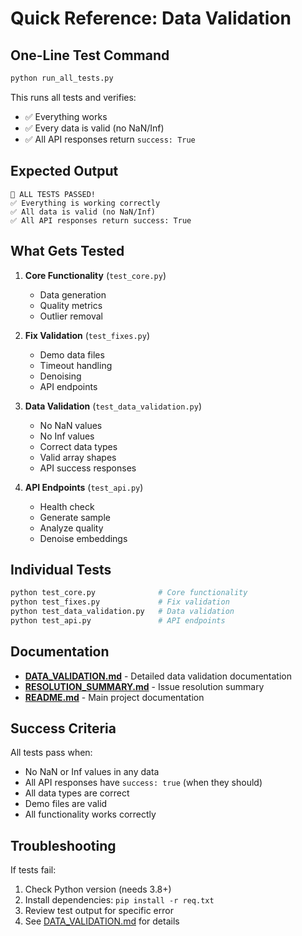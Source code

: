 # Quick Reference: Data Validation

## One-Line Test Command

```bash
python run_all_tests.py
```

This runs all tests and verifies:
- ✅ Everything works
- ✅ Every data is valid (no NaN/Inf)
- ✅ All API responses return `success: True`

## Expected Output

```
🎉 ALL TESTS PASSED!
✅ Everything is working correctly
✅ All data is valid (no NaN/Inf)
✅ All API responses return success: True
```

## What Gets Tested

1. **Core Functionality** (`test_core.py`)
   - Data generation
   - Quality metrics
   - Outlier removal

2. **Fix Validation** (`test_fixes.py`)
   - Demo data files
   - Timeout handling
   - Denoising
   - API endpoints

3. **Data Validation** (`test_data_validation.py`)
   - No NaN values
   - No Inf values
   - Correct data types
   - Valid array shapes
   - API success responses

4. **API Endpoints** (`test_api.py`)
   - Health check
   - Generate sample
   - Analyze quality
   - Denoise embeddings

## Individual Tests

```bash
python test_core.py              # Core functionality
python test_fixes.py             # Fix validation
python test_data_validation.py   # Data validation
python test_api.py               # API endpoints
```

## Documentation

- **[DATA_VALIDATION.md](DATA_VALIDATION.md)** - Detailed data validation documentation
- **[RESOLUTION_SUMMARY.md](RESOLUTION_SUMMARY.md)** - Issue resolution summary
- **[README.md](README.md)** - Main project documentation

## Success Criteria

All tests pass when:
- No NaN or Inf values in any data
- All API responses have `success: true` (when they should)
- All data types are correct
- Demo files are valid
- All functionality works correctly

## Troubleshooting

If tests fail:
1. Check Python version (needs 3.8+)
2. Install dependencies: `pip install -r req.txt`
3. Review test output for specific error
4. See [DATA_VALIDATION.md](DATA_VALIDATION.md) for details
